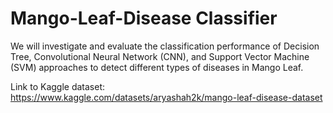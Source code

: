 # Mango-Leaf-Disease Classifier 
We will investigate and evaluate the classification performance of Decision Tree, Convolutional Neural Network (CNN), and Support Vector Machine (SVM) approaches to detect different types of diseases in Mango Leaf.

Link to Kaggle dataset: https://www.kaggle.com/datasets/aryashah2k/mango-leaf-disease-dataset
